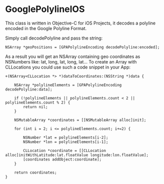 # GooglePolylineIOS

This class is written in Objective-C for iOS Projects, it decodes a polyline encoded in the Google Polyline Format.

Simply call decodePolyline and pass the string:

```objc
NSArray *geoPositions = [GPAPolylineEncoding decodePolyline:encoded];
```

As a result you will get an NSArray containing geo coordinates as NSNumbers like: lat, long, lat, long, lat...
To create an Array with CLLocations you could use such a code snippet in your App:

```objc
+(NSArray<CLLocation *> *)dataToCoordinates:(NSString *)data {
    
    NSArray *polylineElements = [GPAPolylineEncoding decodePolyline:data];
    
    if (!polylineElements || polylineElements.count < 2 || polylineElements.count % 2) {
        return nil;
    }
    
    NSMutableArray *coordinates = [[NSMutableArray alloc]init];
    
    for (int i = 2; i <= polylineElements.count; i+=2) {
        
        NSNumber *lat = polylineElements[i-2];
        NSNumber *lon = polylineElements[i-1];
        
        CLLocation *coordinate = [[CLLocation alloc]initWithLatitude:lat.floatValue longitude:lon.floatValue];
        [coordinates addObject:coordinate];
    }
    
    return coordinates;
}
```
